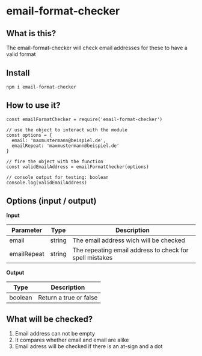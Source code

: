 # email-format-checker

## What is this?

The email-format-checker will check email addresses for these to have a valid format

## Install

```
npm i email-format-checker
```

## How to use it?

```
const emailFormatChecker = require('email-format-checker')

// use the object to interact with the module
const options = {
  email: 'maxmustermann@beispiel.de',
  emailRepeat: 'maxmustermann@beispiel.de'
}

// fire the object with the function
const validEmailAddress = emailFormatChecker(options)

// console output for testing: boolean
console.log(validEmailAddress)
```

## Options (input / output)

**Input**

| Parameter   | Type   | Description                                             |
| ----------- | ------ | ------------------------------------------------------- |
| email       | string | The email address wich will be checked                  |
| emailRepeat | string | The repeating email address to check for spell mistakes |

**Output**

| Type    | Description            |
| ------- | ---------------------- |
| boolean | Return a true or false |

## What will be checked?

1. Email address can not be empty
2. It compares whether email and email are alike
3. Email adress will be checked if there is an at-sign and a dot
